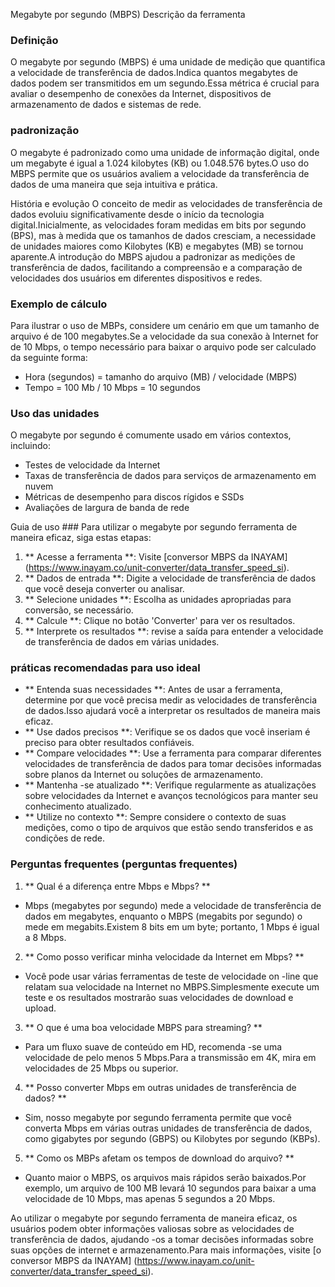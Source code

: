 Megabyte por segundo (MBPS) Descrição da ferramenta

### Definição
O megabyte por segundo (MBPS) é uma unidade de medição que quantifica a velocidade de transferência de dados.Indica quantos megabytes de dados podem ser transmitidos em um segundo.Essa métrica é crucial para avaliar o desempenho de conexões da Internet, dispositivos de armazenamento de dados e sistemas de rede.

### padronização
O megabyte é padronizado como uma unidade de informação digital, onde um megabyte é igual a 1.024 kilobytes (KB) ou 1.048.576 bytes.O uso do MBPS permite que os usuários avaliem a velocidade da transferência de dados de uma maneira que seja intuitiva e prática.

História e evolução
O conceito de medir as velocidades de transferência de dados evoluiu significativamente desde o início da tecnologia digital.Inicialmente, as velocidades foram medidas em bits por segundo (BPS), mas à medida que os tamanhos de dados cresciam, a necessidade de unidades maiores como Kilobytes (KB) e megabytes (MB) se tornou aparente.A introdução do MBPS ajudou a padronizar as medições de transferência de dados, facilitando a compreensão e a comparação de velocidades dos usuários em diferentes dispositivos e redes.

### Exemplo de cálculo
Para ilustrar o uso de MBPs, considere um cenário em que um tamanho de arquivo é de 100 megabytes.Se a velocidade da sua conexão à Internet for de 10 Mbps, o tempo necessário para baixar o arquivo pode ser calculado da seguinte forma:
- Hora (segundos) = tamanho do arquivo (MB) / velocidade (MBPS)
- Tempo = 100 Mb / 10 Mbps = 10 segundos

### Uso das unidades
O megabyte por segundo é comumente usado em vários contextos, incluindo:
- Testes de velocidade da Internet
- Taxas de transferência de dados para serviços de armazenamento em nuvem
- Métricas de desempenho para discos rígidos e SSDs
- Avaliações de largura de banda de rede

Guia de uso ###
Para utilizar o megabyte por segundo ferramenta de maneira eficaz, siga estas etapas:
1. ** Acesse a ferramenta **: Visite [conversor MBPS da INAYAM] (https://www.inayam.co/unit-converter/data_transfer_speed_si).
2. ** Dados de entrada **: Digite a velocidade de transferência de dados que você deseja converter ou analisar.
3. ** Selecione unidades **: Escolha as unidades apropriadas para conversão, se necessário.
4. ** Calcule **: Clique no botão 'Converter' para ver os resultados.
5. ** Interprete os resultados **: revise a saída para entender a velocidade de transferência de dados em várias unidades.

### práticas recomendadas para uso ideal
- ** Entenda suas necessidades **: Antes de usar a ferramenta, determine por que você precisa medir as velocidades de transferência de dados.Isso ajudará você a interpretar os resultados de maneira mais eficaz.
- ** Use dados precisos **: Verifique se os dados que você inseriam é preciso para obter resultados confiáveis.
- ** Compare velocidades **: Use a ferramenta para comparar diferentes velocidades de transferência de dados para tomar decisões informadas sobre planos da Internet ou soluções de armazenamento.
- ** Mantenha -se atualizado **: Verifique regularmente as atualizações sobre velocidades da Internet e avanços tecnológicos para manter seu conhecimento atualizado.
- ** Utilize no contexto **: Sempre considere o contexto de suas medições, como o tipo de arquivos que estão sendo transferidos e as condições de rede.

### Perguntas frequentes (perguntas frequentes)

1. ** Qual é a diferença entre Mbps e Mbps? **
- Mbps (megabytes por segundo) mede a velocidade de transferência de dados em megabytes, enquanto o MBPS (megabits por segundo) o mede em megabits.Existem 8 bits em um byte; portanto, 1 Mbps é igual a 8 Mbps.

2. ** Como posso verificar minha velocidade da Internet em Mbps? **
- Você pode usar várias ferramentas de teste de velocidade on -line que relatam sua velocidade na Internet no MBPS.Simplesmente execute um teste e os resultados mostrarão suas velocidades de download e upload.

3. ** O que é uma boa velocidade MBPS para streaming? **
- Para um fluxo suave de conteúdo em HD, recomenda -se uma velocidade de pelo menos 5 Mbps.Para a transmissão em 4K, mira em velocidades de 25 Mbps ou superior.

4. ** Posso converter Mbps em outras unidades de transferência de dados? **
- Sim, nosso megabyte por segundo ferramenta permite que você converta Mbps em várias outras unidades de transferência de dados, como gigabytes por segundo (GBPS) ou Kilobytes por segundo (KBPs).

5. ** Como os MBPs afetam os tempos de download do arquivo? **
- Quanto maior o MBPS, os arquivos mais rápidos serão baixados.Por exemplo, um arquivo de 100 MB levará 10 segundos para baixar a uma velocidade de 10 Mbps, mas apenas 5 segundos a 20 Mbps.

Ao utilizar o megabyte por segundo ferramenta de maneira eficaz, os usuários podem obter informações valiosas sobre as velocidades de transferência de dados, ajudando -os a tomar decisões informadas sobre suas opções de internet e armazenamento.Para mais informações, visite [o conversor MBPS da INAYAM] (https://www.inayam.co/unit-converter/data_transfer_speed_si).